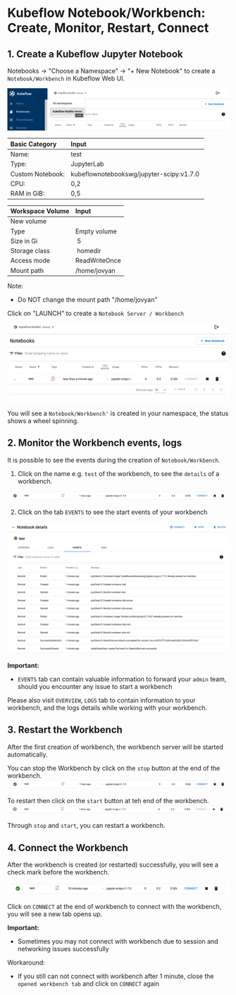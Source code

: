 # Kubeflow Notebook/Workbench: Create, Monitor, Restart, Connect

## 1. Create a Kubeflow Jupyter Notebook

Notebooks -> "Choose a Namespace" -> 
"+ New Notebook"  to create a `Notebook/Workbench` in Kubeflow Web UI.

![create workbench](./images/workbench1_choose_namespace.png)

| Basic Category | Input |
|:--- | :--- |
| Name: | test |
| Type: | JupyterLab |
| Custom Notebook: | kubeflownotebookswg/jupyter-scipy:v1.7.0 |
| CPU: | 0,2 |
| RAM in GiB: | 0,5 |

| Workspace Volume | Input |
|:--- | :--- |
| New volume | |
| Type | Empty volume |
| Size in Gi | 5 |
| Storage class | homedir |
| Access mode | ReadWriteOnce |
| Mount path | /home/jovyan |

Note: 
* Do NOT change the mount path "/home/jovyan"

Click on "LAUNCH" to create a `Notebook Server / Workbench`

![Connect Workbench](./images/workbench1_connect_1.png)

You will see a `Notebook/Workbench'` is created in your namespace, the status shows a wheel spinning.

## 2. Monitor the Workbench events, logs

It is possible to see the events during the creation of `Notebook/Workbench`.

1. Click on the name e.g. `test` of the workbench, to see the `details` of a workbench.

![open event logs](./images/workbench1_stop.png)

2. Click on the tab `EVENTS` to see the start events of your workbench

![workbench events](./images/workbench1_events_monitoring.png)

**Important:**
* `EVENTS` tab can contain valuable information to forward your `admin` team, should you encounter any issue to start a workbench

Please also visit `OVERVIEW`, `LOGS` tab to contain information to your workbench, and the logs details while working with your workbench.

## 3. Restart the Workbench

After the first creation of workbench, the workbench server will be started automatically.

You can stop the Workbench by click on the `stop` button at the end of the workbench.
![stop workbench](./images/workbench1_stop.png)

To restart then click on the `start` button at teh end of the workbench.
![start workbench](./images/workbench1_start.png)

Through `stop` and `start`, you can restart a workbench.

## 4. Connect the Workbench 

After the workbench is created (or restarted) successfully, you will see a check mark before the workbench.

![workbench successfully created](./images/workbench1_created_successfully.png)

Click on `CONNECT` at the end of workbench to connect with the workbench, you will see a new tab opens up.

**Important:**
* Sometimes you may not connect with workbench due to session and networking issues successfully

Workaround:
* If you still can not connect with workbench after 1 minute, close the `opened workbench tab` and click on `CONNECT` again